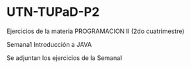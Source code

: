 # UTN-TUPaD-P2
Ejercicios de la materia PROGRAMACION II (2do cuatrimestre)

Semana1
Introducción a JAVA

Se adjuntan los ejercicios de la SemanaI
